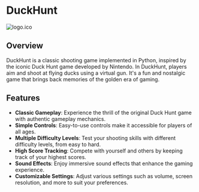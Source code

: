 # DuckHunt

![logo.ico](https://raw.githubusercontent.com/Pastequitos/DuckHunt/main/assets/banner.png)

## Overview

DuckHunt is a classic shooting game implemented in Python, inspired by the iconic Duck Hunt game developed by Nintendo. In DuckHunt, players aim and shoot at flying ducks using a virtual gun. It's a fun and nostalgic game that brings back memories of the golden era of gaming.

## Features

- **Classic Gameplay**: Experience the thrill of the original Duck Hunt game with authentic gameplay mechanics.
- **Simple Controls**: Easy-to-use controls make it accessible for players of all ages.
- **Multiple Difficulty Levels**: Test your shooting skills with different difficulty levels, from easy to hard.
- **High Score Tracking**: Compete with yourself and others by keeping track of your highest scores.
- **Sound Effects**: Enjoy immersive sound effects that enhance the gaming experience.
- **Customizable Settings**: Adjust various settings such as volume, screen resolution, and more to suit your preferences.
